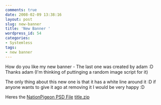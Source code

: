 ```yaml
---
comments: true
date: 2008-02-09 13:38:16
layout: post
slug: new-banner
title: 'New Banner '
wordpress_id: 54
categories:
- Systemless
tags:
- new banner
---
```


How do you like my new banner - The last one was created by adam :D Thanks adam (I'm thinking of puttinging a random image script for it)

The only thing about this new one is that it has a white line around it :D if anyone wants to give it ago at removing it I would be very happy :D

Heres the [NationPigeon PSD File](http://www.nationpigeon.com/wordpress/wp-content/uploads/2008/02/nationpigeontitle.zip) [title.zip](http://www.nationpigeon.com/wordpress/wp-content/uploads/2008/02/title.zip)
